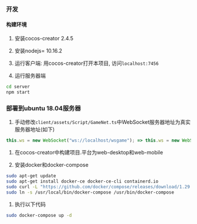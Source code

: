 ### 开发

#### 构建环境

1. 安装cocos-creator 2.4.5

1. 安装nodejs= 10.16.2

1. 运行客户端: 用cocos-creator打开本项目, 访问`localhost:7456`

1. 运行服务器端

```bash
cd server
npm start
```

### 部署到ubuntu 18.04服务器

1. 手动修改`client/assets/Script/GameNet.ts`中WebSocket服务器地址为真实服务器地址(如下)

```typescript
this.ws = new WebSocket("ws://localhost/wsgame"); => this.ws = new WebSocket("ws://20.20.20.20/wsgame");
```

1. 在cocos-creator中构建项目.平台为web-desktop和web-mobile

1. 安装docker和docker-compose

```bash
sudo apt-get update
sudo apt-get install docker-ce docker-ce-cli containerd.io
sudo curl -L "https://github.com/docker/compose/releases/download/1.29.1/docker-compose-$(uname -s)-$(uname -m)" -o /usr/local/bin/docker-composesudo chmod +x /usr/local/bin/docker-compose
sudo ln -s /usr/local/bin/docker-compose /usr/bin/docker-compose
```

1. 执行以下代码

```bash
sudo docker-compose up -d
```
